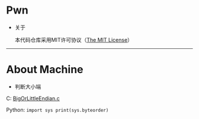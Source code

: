 # Pwn
 
 * 关于
      
      本代码仓库采用MIT许可协议（[The MIT License](https://github.com/whitejoce/Pwn/blob/main/LICENSE)）
 
 * * *
 
 # About Machine
 
 * 判断大小端
  
  C:
  [BigOrLittleEndian.c](https://github.com/whitejoce/Pwn/blob/main/About_Machine/BigOrLittleEndian.c)
  
  Python:
  `
   import sys
   print(sys.byteorder)
  `
